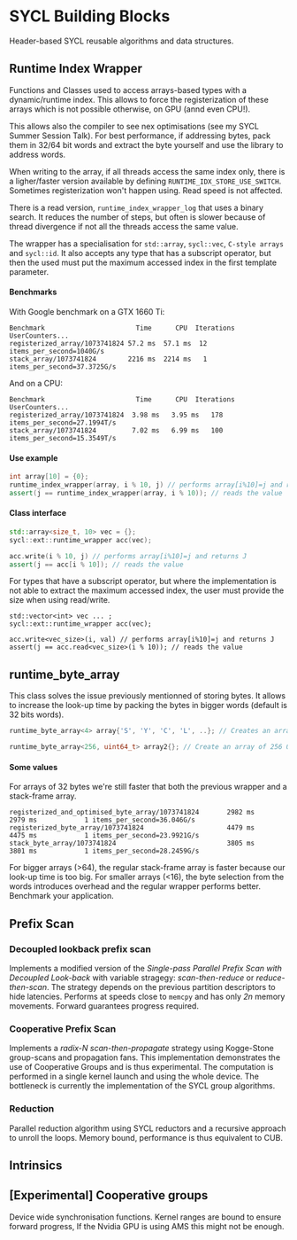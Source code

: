 # SYCL Building Blocks

Header-based SYCL reusable algorithms and data structures.

## Runtime Index Wrapper

Functions and Classes used to access arrays-based types with a dynamic/runtime index. This allows to force the registerization of these arrays which is not possible otherwise, on GPU (annd even CPU!).

This allows also the compiler to see nex optimisations (see my SYCL Summer Session Talk). For best performance, if addressing bytes, pack them in 32/64 bit words and extract the byte yourself and use the library to
address words.

When writing to the array, if all threads access the same index only, there is a ligher/faster version available by defining `RUNTIME_IDX_STORE_USE_SWITCH`. Sometimes registerization won't happen using. Read speed is not
affected.

There is a read version, `runtime_index_wrapper_log` that uses a binary search. It reduces the number of steps, but often is slower because of thread divergence if not all the threads access the same value.

The wrapper has a specialisation for `std::array`, `sycl::vec`, `C-style arrays` and `sycl::id`. It also accepts any type that has a subscript operator, but then the used must put the maximum accessed index in the first
template parameter.

#### Benchmarks

With Google benchmark on a GTX 1660 Ti:

```
Benchmark                       Time      CPU  Iterations     UserCounters...
registerized_array/1073741824 57.2 ms  57.1 ms  12 items_per_second=1040G/s
stack_array/1073741824        2216 ms  2214 ms   1 items_per_second=37.3725G/s
```

And on a CPU:

```
Benchmark                       Time      CPU  Iterations     UserCounters...
registerized_array/1073741824  3.98 ms   3.95 ms   178 items_per_second=27.1994T/s
stack_array/1073741824         7.02 ms   6.99 ms   100 items_per_second=15.3549T/s
```

#### Use example

```C++
int array[10] = {0};
runtime_index_wrapper(array, i % 10, j) // performs array[i%10]=j and returns J
assert(j == runtime_index_wrapper(array, i % 10)); // reads the value
```

#### Class interface

```C++
std::array<size_t, 10> vec = {};
sycl::ext::runtime_wrapper acc(vec);

acc.write(i % 10, j) // performs array[i%10]=j and returns J
assert(j == acc[i % 10]); // reads the value
```

For types that have a subscript operator, but where the implementation is not able to extract the maximum accessed index, the user must provide the size when using read/write.

```
std::vector<int> vec ... ;
sycl::ext::runtime_wrapper acc(vec);

acc.write<vec_size>(i, val) // performs array[i%10]=j and returns J
assert(j == acc.read<vec_size>(i % 10)); // reads the value
```

## runtime_byte_array

This class solves the issue previously mentionned of storing bytes. It allows to increase the look-up time by packing the bytes in bigger words (default is 32 bits words).

```C++
runtime_byte_array<4> array{'S', 'Y', 'C', 'L', ..}; // Creates an array stored in a 32 bit word, by default

runtime_byte_array<256, uint64_t> array2{}; // Create an array of 256 0-intialised bytes stored in 32 64-bit words.

```

#### Some values

For arrays of 32 bytes we're still faster that both the previous wrapper and a stack-frame array.

```
registerized_and_optimised_byte_array/1073741824       2982 ms         2979 ms            1 items_per_second=36.046G/s
registerized_byte_array/1073741824                     4479 ms         4475 ms            1 items_per_second=23.9921G/s
stack_byte_array/1073741824                            3805 ms         3801 ms            1 items_per_second=28.2459G/s
```

For bigger arrays (>64), the regular stack-frame array is faster because our look-up time is too big. For smaller arrays (<16), the byte selection from the words introduces overhead and the regular wrapper performs
better. Benchmark your application.

## Prefix Scan

### Decoupled lookback prefix scan

Implements a modified version of the *Single-pass Parallel Prefix Scan with Decoupled Look-back* with variable stragegy: *scan-then-reduce* or *reduce-then-scan*. The strategy depends on the previous partition
descriptors to hide latencies. Performs at speeds close to `memcpy` and has only *2n* memory movements. Forward guarantees progress required.

### Cooperative Prefix Scan

Implements a *radix-N scan-then-propagate* strategy using Kogge-Stone group-scans and propagation fans. This implementation demonstrates the use of Cooperative Groups and is thus experimental. The computation is
performed in a single kernel launch and using the whole device. The bottleneck is currently the implementation of the SYCL group algorithms.

### Reduction

Parallel reduction algorithm using SYCL reductors and a recursive approach to unroll the loops. Memory bound, performance is thus equivalent to CUB.

## Intrinsics

## [Experimental] Cooperative groups

Device wide synchronisation functions. Kernel ranges are bound to ensure forward progress, If the Nvidia GPU is using AMS this might not be enough.


